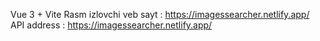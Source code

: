  Vue 3 + Vite
Rasm izlovchi veb sayt : <a href="https://imagessearcher.netlify.app/">https://imagessearcher.netlify.app/</a>
<br>
API address : https://imagessearcher.netlify.app/
